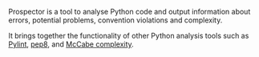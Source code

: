 Prospector is a tool to analyse Python code and output information about errors, potential problems, convention violations and complexity.

It brings together the functionality of other Python analysis tools such as [Pylint](https://pylint.readthedocs.io/), [pep8](https://pep8.readthedocs.io/), and [McCabe complexity](https://pypi.python.org/pypi/mccabe).
